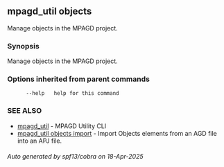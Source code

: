 ## mpagd_util objects

Manage objects in the MPAGD project.

### Synopsis

Manage objects in the MPAGD project.

### Options inherited from parent commands

```
      --help   help for this command
```

### SEE ALSO

* [mpagd_util](mpagd_util.md)	 - MPAGD Utility CLI
* [mpagd_util objects import](mpagd_util_objects_import.md)	 - Import Objects elements from an AGD file into an APJ file.

###### Auto generated by spf13/cobra on 18-Apr-2025
